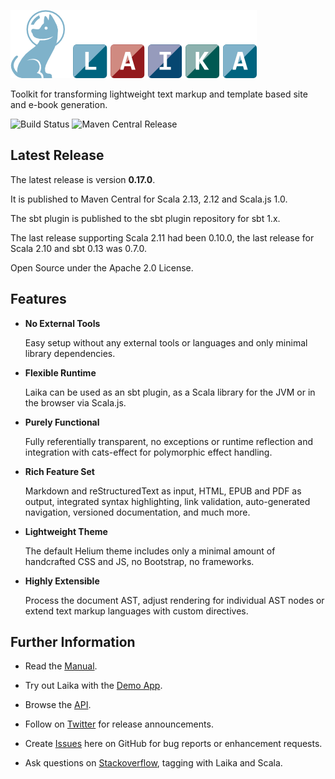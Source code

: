
![Laika](docs/img/laika-dog@1.5x.png)

Toolkit for transforming lightweight text markup and template based site and e-book generation.

![Build Status](https://github.com/planet42/Laika/workflows/CI/badge.svg)
![Maven Central Release](https://img.shields.io/maven-central/v/org.planet42/laika-core_2.12.svg)


Latest Release
--------------

The latest release is version **0.17.0**.  

It is published to Maven Central for Scala 2.13, 2.12 and Scala.js 1.0.

The sbt plugin is published to the sbt plugin repository for sbt 1.x.

The last release supporting Scala 2.11 had been 0.10.0, 
the last release for Scala 2.10 and sbt 0.13 was 0.7.0.

Open Source under the Apache 2.0 License.


Features
--------

* **No External Tools**

  Easy setup without any external tools or languages and only minimal library dependencies.
  
* **Flexible Runtime**

  Laika can be used as an sbt plugin, as a Scala library for the JVM or in the browser via Scala.js.
  
* **Purely Functional**

  Fully referentially transparent, no exceptions or runtime reflection and integration 
  with cats-effect for polymorphic effect handling.
  
* **Rich Feature Set**

  Markdown and reStructuredText as input, HTML, EPUB and PDF as output, integrated syntax highlighting, 
  link validation, auto-generated navigation, versioned documentation, and much more.
  
* **Lightweight Theme**

  The default Helium theme includes only a minimal amount of handcrafted CSS and JS, no Bootstrap, no frameworks.

* **Highly Extensible**

  Process the document AST, adjust rendering for individual AST nodes 
  or extend text markup languages with custom directives.
  

Further Information
-------------------

* Read the [Manual].

* Try out Laika with the [Demo App].

* Browse the [API].

* Follow on [Twitter] for release announcements.

* Create [Issues] here on GitHub for bug reports or enhancement requests.

* Ask questions on [Stackoverflow], tagging with Laika and Scala.
 

[Manual]: https://planet42.github.com/Laika/index.html
[Demo App]: http://planet42.org/
[API]: https://planet42.github.com/Laika/api/laika/api/
[Twitter]: https://twitter.com/_planet42
[Issues]: https://github.com/planet42/Laika/issues
[Stackoverflow]: http://stackoverflow.com/questions/ask?tags=scala%2claika
